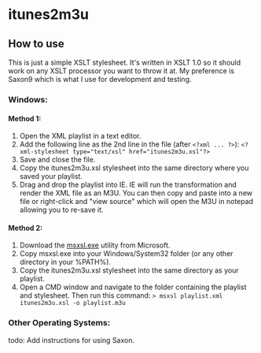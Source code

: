 itunes2m3u
==========

How to use
----------

This is just a simple XSLT stylesheet. It's written in XSLT 1.0 so it should work on any XSLT processor you want to throw it at. My preference is Saxon9 which is what I use for development and testing. 

### Windows:

#### Method 1:

1.	Open the XML playlist in a text editor.
1.	Add the following line as the 2nd line in the file (after `<?xml ... ?>`):
	`<?xml-stylesheet type="text/xsl" href="itunes2m3u.xsl"?>`
1.	Save and close the file.
1.	Copy the itunes2m3u.xsl stylesheet into the same directory where you saved your playlist.
1.	Drag and drop the playlist into IE. IE will run the transformation and render the XML file as an M3U. You can then copy and paste into a new file or right-click and "view source" which will open the M3U in notepad allowing you to re-save it. 

#### Method 2:

1.	Download the [msxsl.exe][] utility from Microsoft.
1.	Copy msxsl.exe into your Windows/System32 folder (or any other directory in your %PATH%).
1.	Copy the itunes2m3u.xsl stylesheet into the same directory as your playlist.
1.	Open a CMD window and navigate to the folder containing the playlist and stylesheet. Then run this command:
	`> msxsl playlist.xml itunes2m3u.xsl -o playlist.m3u`

[msxsl.exe]: http://www.microsoft.com/downloads/details.aspx?FamilyID=2fb55371-c94e-4373-b0e9-db4816552e41&DisplayLang=en

### Other Operating Systems:

todo: Add instructions for using Saxon.

